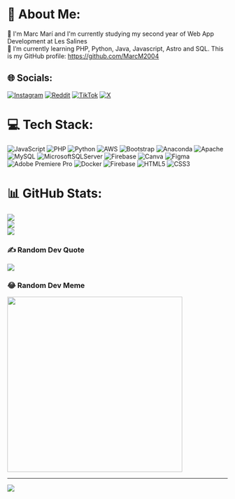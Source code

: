 # 💫 About Me:
🔭 I'm  Marc Marí and I'm currently studying my second year of Web App Development at Les Salines<br>🌱 I’m currently learning PHP, Python, Java, Javascript, Astro and SQL. This is my GitHub profile: https://github.com/MarcM2004<br>
<!--Una petita introducció sobre mi-->

## 🌐 Socials:
[![Instagram](https://img.shields.io/badge/Instagram-%23E4405F.svg?logo=Instagram&logoColor=white)](https://instagram.com/_.mmarcc._) [![Reddit](https://img.shields.io/badge/Reddit-%23FF4500.svg?logo=Reddit&logoColor=white)](https://reddit.com/user/MarcM2004) [![TikTok](https://img.shields.io/badge/TikTok-%23000000.svg?logo=TikTok&logoColor=white)](https://tiktok.com/@_.mmerkk._) [![X](https://img.shields.io/badge/X-black.svg?logo=X&logoColor=white)](https://x.com/@M2004Marc) 
<!--Aquestes son les meves xarxes socials amb els seus links i amb logos que es mostren a la pàgina-->


# 💻 Tech Stack:
![JavaScript](https://img.shields.io/badge/javascript-%23323330.svg?style=for-the-badge&logo=javascript&logoColor=%23F7DF1E) ![PHP](https://img.shields.io/badge/php-%23777BB4.svg?style=for-the-badge&logo=php&logoColor=white) ![Python](https://img.shields.io/badge/python-3670A0?style=for-the-badge&logo=python&logoColor=ffdd54) ![AWS](https://img.shields.io/badge/AWS-%23FF9900.svg?style=for-the-badge&logo=amazon-aws&logoColor=white) ![Bootstrap](https://img.shields.io/badge/bootstrap-%238511FA.svg?style=for-the-badge&logo=bootstrap&logoColor=white) ![Anaconda](https://img.shields.io/badge/Anaconda-%2344A833.svg?style=for-the-badge&logo=anaconda&logoColor=white) ![Apache](https://img.shields.io/badge/apache-%23D42029.svg?style=for-the-badge&logo=apache&logoColor=white) ![MySQL](https://img.shields.io/badge/mysql-%2300000f.svg?style=for-the-badge&logo=mysql&logoColor=white) ![MicrosoftSQLServer](https://img.shields.io/badge/Microsoft%20SQL%20Server-CC2927?style=for-the-badge&logo=microsoft%20sql%20server&logoColor=white) ![Firebase](https://img.shields.io/badge/Firebase-039BE5?style=for-the-badge&logo=Firebase&logoColor=white) ![Canva](https://img.shields.io/badge/Canva-%2300C4CC.svg?style=for-the-badge&logo=Canva&logoColor=white) ![Figma](https://img.shields.io/badge/figma-%23F24E1E.svg?style=for-the-badge&logo=figma&logoColor=white) ![Adobe Premiere Pro](https://img.shields.io/badge/Adobe%20Premiere%20Pro-9999FF.svg?style=for-the-badge&logo=Adobe%20Premiere%20Pro&logoColor=white) ![Docker](https://img.shields.io/badge/docker-%230db7ed.svg?style=for-the-badge&logo=docker&logoColor=white) ![Firebase](https://img.shields.io/badge/firebase-%23039BE5.svg?style=for-the-badge&logo=firebase) ![HTML5](https://img.shields.io/badge/html5-%23E34F26.svg?style=for-the-badge&logo=html5&logoColor=white) ![CSS3](https://img.shields.io/badge/css3-%231572B6.svg?style=for-the-badge&logo=css3&logoColor=white)
<!--Aquestes son les tecnologies que utlilitzo i els enllaços son les icones que apareixen al perfil-->



# 📊 GitHub Stats:
![](https://github-readme-stats.vercel.app/api?username=MarcM2004&theme=blueberry&hide_border=false&include_all_commits=false&count_private=true)<br/>
![](https://github-readme-streak-stats.herokuapp.com/?user=MarcM2004&theme=blueberry&hide_border=false)<br/>
![](https://github-readme-stats.vercel.app/api/top-langs/?username=MarcM2004&theme=blueberry&hide_border=false&include_all_commits=false&count_private=true&layout=compact)
<!--Això son estadístiques de Github, com els commits fets-->


### ✍️ Random Dev Quote
![](https://quotes-github-readme.vercel.app/api?type=horizontal&theme=radical)
<!--Això és un enllaç que genera frases de programadors aleatoriament quan refresques la pàgina-->


### 😂 Random Dev Meme
<img src='https://randommeme-five.vercel.app/' style="height: 400px;"/>
<!--Això és un enllaç que genera memes aleatoriament quan refresques la pàgina-->



---
[![](https://visitcount.itsvg.in/api?id=MarcM2004&icon=0&color=0)](https://visitcount.itsvg.in)
<!--Aquí pots comprovar el numero de visites al teu perfil-->
